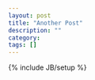 ```yaml
---
layout: post
title: "Another Post"
description: ""
category: 
tags: []
---
```

{% include JB/setup %}
